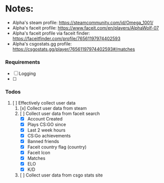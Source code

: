 
# Notes:
- Alpha's steam profile: https://steamcommunity.com/id/Omega_1001/
- Alpha's faceit profile: https://www.faceit.com/en/players/AlphaWolf-07
- Alpha's faceit profile via faceit finder: https://faceitfinder.com/profile/76561197974402593
- Alpha's csgostats.gg profile: https://csgostats.gg/player/76561197974402593#/matches

### Requirements
- [ ] Logging 
- [ ]

### Todos
1. [ ] Effectively collect user data
    1. [x] Collect user data from steam
    2. [ ] Collect user data from faceit search
        - [x] Account Created
        - [x] Plays CS:GO since
        - [x] Last 2 week hours
        - [x] CS:Go achievements
        - [x] Banned friends
        - [x] Faceit country flag (country)
        - [x] Faceit Icon
        - [x] Matches
        - [x] ELO
        - [x] K/D
    3. [ ] Collect user data from csgo stats site